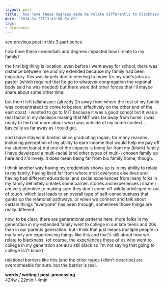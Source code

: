 ```yaml
---
layout: post
title: 'how have these degrees made me relate differently to blackness? (part 2)'
date: '2024-04-27T13:43:00-04:00'
tags:
- blackness
--- 
```



[see previous post in this 3-part series]({{site.baseurl}}2024/04/26/how-do-my-degrees-impact-my-blackness/)

how have these credentials and degrees impacted how i relate to my family? 

the first big thing is location. even before i went away for school, there was distance between me and my extended because my family had been migratory. this was largely due to needing to move for my dad's jobs as pastor (which required that he go to whatever congregation the regional body said he was needed) but there were def other forces that i'll maybe share about some other time. 

but then i left tallahassee (already 2h away from where the rest of my family was concentrated) to come to boston, effectively on the other end of the east coast. i wanted to go to MIT because it was a good school but it was a real factor in my decision making that MIT was far away from home. i was ready to find out more about who i was outside of my home context... basically as far away as i could get. 

and i have stayed in boston since graduating (again, for many reasons including perception of my ability to earn income that would help me pay off my student loans) but one of the impacts is being far from my (black) family. i have developed a multi-racial (and other types of multi-) chosen family up here and it's lovely. it does mean being far from bio family home, though. 

i think another way having my credentials shows up is in my ability to relate to my family. having lived far from where most everyone else lives and having had different educational and social experiences from many folks in my family definitely creates some barrier. stories and experiences i share i am very attentive to making sure they don't come off wildly privileged or out of touch. which just leads to an overall type of self-consciousness that gunks up the relational pathways. or when we connect and talk about certain things "everyone" has been through, sometimes those things are really different. 

now, to be clear, there are generational patterns here. more folks in my generation in my extended family went to college in our late teens and 20s than in our parents generation. but i think that just means multiple people in my family are experiencing things like this and that's still about how we relate to blackness. (of course, the experiences those of us who went to college in my generation are also still black so i'm not saying that going to college isn't black). 

relational barriers like this (and the other types i didn't describe) are overcomeable for sure. but the barrier is real. 


<!-- hyperlink bank -->


<!-- &#042; = asterisk -->
<!-- &#039; = single quote '-->

**words / writing / post-processing**  
424w / 22min / 4min